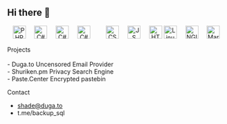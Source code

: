 ## Hi there 👋
<div align="center">
 
 <img src="https://skillicons.dev/icons?i=php" height="30" alt="PHP"  />
  <img width="12" />
  <img src="https://skillicons.dev/icons?i=cs" height="30" alt="C#"  />
  <img width="12" />
  <img src="https://skillicons.dev/icons?i=c" height="30" alt="C#"  />
  <img width="12" />
  <img src="https://skillicons.dev/icons?i=cpp" height="30" alt="C#"  />
  <img width="12" />
  <img width="12" />
  <img src="https://skillicons.dev/icons?i=css" height="30" alt="CSS"  />
  <img width="12" />
  <img src="https://skillicons.dev/icons?i=js" height="30" alt="JS"  />
  <img width="12" />
  <img src="https://skillicons.dev/icons?i=html" height="30" alt="HTML"  />
  <img src="https://skillicons.dev/icons?i=linux" height="30" alt="Linux (Arch, Debian, Endeavor and other distros)"  />
  <img width="12" />
  <img src="https://skillicons.dev/icons?i=nginx" height="30" alt="NGINX over apache"  />
  <img width="12" />
  <img src="https://skillicons.dev/icons?i=mysql" height="30" alt="MariaDB"  />
<br>
</div>
<p align="left">
Projects<br><br>
- Duga.to Uncensored Email Provider<br>
- Shuriken.pm Privacy Search Engine<br>
- Paste.Center Encrypted pastebin<br>

Contact
- shade@duga.to
- t.me/backup_sql
